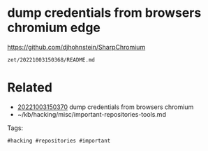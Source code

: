 # dump credentials from browsers chromium edge
https://github.com/djhohnstein/SharpChromium

` zet/20221003150368/README.md `

# Related

- [20221003150370](/zet/20221003150370/README.md) dump credentials from browsers chromium
- ~/kb/hacking/misc/important-repositories-tools.md

Tags:

    #hacking #repositories #important 
